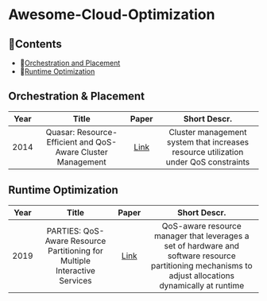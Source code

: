 # Awesome-Cloud-Optimization


## 📖Contents

* 📖[Orchestration and Placement](#Orchestration-and-Placement)
* 📖[Runtime Optimization](#Runtime-Optimization)

## Orchestration & Placement
<div id="Orchestration-and-Placement"></div>

|Year|Title|Paper|Short Descr.|
|:---:|:---:|:---:|:---:|
|2014|Quasar: Resource-Efficient and QoS-Aware Cluster Management|[Link](https://dl.acm.org/doi/pdf/10.1145/2644865.2541941)| Cluster management system that increases resource utilization under QoS constraints|

## Runtime Optimization
<div id="Runtime-Optimization"></div>

|Year|Title|Paper|Short Descr.|
|:---:|:---:|:---:|:---:|
|2019|PARTIES: QoS-Aware Resource Partitioning for Multiple Interactive Services|[Link](https://dl.acm.org/doi/pdf/10.1145/3297858.3304005)| QoS-aware resource manager that leverages a set of hardware and software resource partitioning mechanisms to adjust allocations dynamically at runtime|